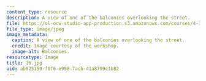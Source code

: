 ```yaml
---
content_type: resource
description: A view of one of the balconies overlooking the street.
file: https://ol-ocw-studio-app-production.s3.amazonaws.com/courses/4-170-ecuador-workshop-fall-2006/ab925159f0f6e9987acb41a8799c1b82_16.jpg
file_type: image/jpeg
image_metadata:
  caption: A view of one of the balconies overlooking the street.
  credit: Image courtesy of the workshop.
  image-alt: Balconies.
resourcetype: Image
title: 16.jpg
uid: ab925159-f0f6-e998-7acb-41a8799c1b82
---
```

